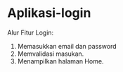 # Aplikasi-login
Alur Fitur Login:
1. Memasukkan email dan password
2. Memvalidasi masukan.
3. Menampilkan halaman Home.
